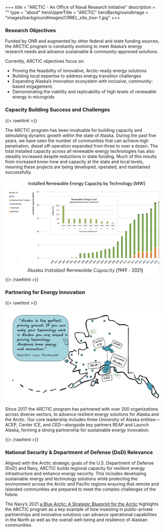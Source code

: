 +++
title = "ARCTIC - An Office of Naval Research Initiative"
description = ""
type = "about"
heroUpperTitle = "ARCTIC"
heroBackgroundImage = "images/backgroundImages/CRREL_site_tour-1.jpg"
+++

### Research Objectives
Funded by ONR and augmented by other federal and state funding sources, the ARCTIC program is constantly evolving to meet Alaska’s energy research needs and advance sustainable & community-approved solutions.

Currently, ARCTIC objectives focus on:
- Proving the feasibility of innovative, Arctic-ready energy solutions
- Building local expertise to address energy transition challenges
- Expanding Alaska’s innovation ecosystem with inclusive, community-based engagement.
- Demonstrating the viability and replicability of high levels of renewable energy in microgrids


### Capacity Building Success and Challenges

{{< rawhtml >}}

<div class="image-text-flexbox">
    <div class="text-content">
        <p>The ARCTIC program has been invaluable for building capacity and stimulating dynamic growth within the state of Alaska. During the past five years, we have seen the number of communities that can achieve high penetration, diesel off-operation expanded 
from three to over a dozen. The total installed capacity across all renewable energy technologies has also steadily increased despite reductions in state funding. Much of this results from increased know-how and capacity at the state and local levels, meaning these projects are being developed, operated, and maintained successfully.</p>
    </div>
    <div class="image-content">
        <a class="pswp-gallery__item"
           href="renew-energy-capacity.png">
          <img src="renew-energy-capacity.png" alt="ARCTIC Program Members and Partners">
        </a>
    </div>
</div>
{{< /rawhtml >}}

### Partnering for Energy Innovation

{{< rawhtml >}}

<div class="image-text-flexbox">
    <div class="image-content">
        <a class="pswp-gallery__item"
           href="murkowski-partner-ak-map.png">
          <img src="murkowski-partner-ak-map.png" alt="Murkowski Quote Alaska Partners Map">
        </a>
    </div>
    <div class="text-content">
        <p>Since 2017 the ARCTIC program has partnered with over 200 organizations across diverse sectors, to advance resilient energy solutions for Alaska and the Arctic. Our core leadership includes three University of Alaska entities—ACEP, Center ICE, and CED—alongside key partners REAP and Launch Alaska, forming a strong partnership for sustainable energy innovation.</p>
    </div>
</div>
{{< /rawhtml >}}

### National Security & Department of Defense (DoD) Relevance
Aligned with the Arctic strategic goals of the U.S. Department of Defense (DoD) and Navy, ARCTIC builds regional capacity for resilient energy infrastructure and enhance energy security. This includes developing sustainable energy and technology solutions while protecting the environment across the Arctic and Pacific regions ensuring that remote and islanded communities are prepared to meet the complex challenges of the future.

The Navy’s 2021 [a Blue Arctic: A Strategic Blueprint for the Arctic](https://media.defense.gov/2021/Jan/05/2002560338/-1/-1/0/ARCTIC%20BLUEPRINT%202021-%20FINAL.PDF/ARCTIC%20BLUEPRINT%202021%20FINAL.PDF) highlights the ARCTIC program as a key example of how investing in public-private partnerships and innovative solutions can advance operational capabilities in the North as well as the overall well-being and resilience of Alaskan communities.